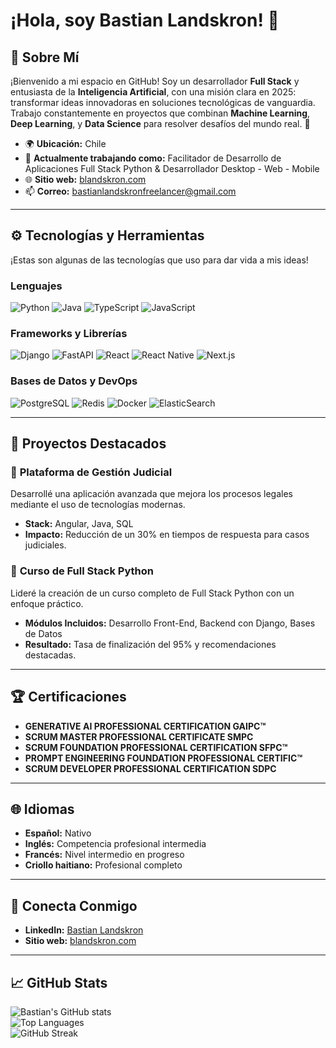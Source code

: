 # ¡Hola, soy Bastian Landskron! 👋

## 🌟 Sobre Mí
¡Bienvenido a mi espacio en GitHub! Soy un desarrollador **Full Stack** y entusiasta de la **Inteligencia Artificial**, con una misión clara en 2025: transformar ideas innovadoras en soluciones tecnológicas de vanguardia. Trabajo constantemente en proyectos que combinan **Machine Learning**, **Deep Learning**, y **Data Science** para resolver desafíos del mundo real. 🚀

- 🌍 **Ubicación:** Chile  
- 💼 **Actualmente trabajando como:** Facilitador de Desarrollo de Aplicaciones Full Stack Python & Desarrollador Desktop - Web - Mobile  
- 🌐 **Sitio web:** [blandskron.com](https://blandskron.com)  
- 📫 **Correo:** bastianlandskronfreelancer@gmail.com  

---

## ⚙️ Tecnologías y Herramientas
¡Estas son algunas de las tecnologías que uso para dar vida a mis ideas!  

### Lenguajes
![Python](https://img.shields.io/badge/Python-3776AB?style=for-the-badge&logo=python&logoColor=white)
![Java](https://img.shields.io/badge/Java-ED8B00?style=for-the-badge&logo=java&logoColor=white)
![TypeScript](https://img.shields.io/badge/TypeScript-007ACC?style=for-the-badge&logo=typescript&logoColor=white)
![JavaScript](https://img.shields.io/badge/JavaScript-F7DF1E?style=for-the-badge&logo=javascript&logoColor=black)

### Frameworks y Librerías
![Django](https://img.shields.io/badge/Django-092E20?style=for-the-badge&logo=django&logoColor=white)
![FastAPI](https://img.shields.io/badge/FastAPI-009688?style=for-the-badge&logo=fastapi&logoColor=white)
![React](https://img.shields.io/badge/React-61DAFB?style=for-the-badge&logo=react&logoColor=black)
![React Native](https://img.shields.io/badge/React_Native-20232A?style=for-the-badge&logo=react&logoColor=61DAFB)
![Next.js](https://img.shields.io/badge/Next.js-000000?style=for-the-badge&logo=nextdotjs&logoColor=white)

### Bases de Datos y DevOps
![PostgreSQL](https://img.shields.io/badge/PostgreSQL-336791?style=for-the-badge&logo=postgresql&logoColor=white)
![Redis](https://img.shields.io/badge/Redis-DC382D?style=for-the-badge&logo=redis&logoColor=white)
![Docker](https://img.shields.io/badge/Docker-2496ED?style=for-the-badge&logo=docker&logoColor=white)
![ElasticSearch](https://img.shields.io/badge/ElasticSearch-005571?style=for-the-badge&logo=elasticsearch&logoColor=white)

---

## 🚀 Proyectos Destacados
### 🔹 **Plataforma de Gestión Judicial**
Desarrollé una aplicación avanzada que mejora los procesos legales mediante el uso de tecnologías modernas.  
- **Stack:** Angular, Java, SQL  
- **Impacto:** Reducción de un 30% en tiempos de respuesta para casos judiciales.  

### 🔹 **Curso de Full Stack Python**
Lideré la creación de un curso completo de Full Stack Python con un enfoque práctico.  
- **Módulos Incluidos:** Desarrollo Front-End, Backend con Django, Bases de Datos  
- **Resultado:** Tasa de finalización del 95% y recomendaciones destacadas.  

---

## 🏆 Certificaciones
- **GENERATIVE AI PROFESSIONAL CERTIFICATION GAIPC™**
- **SCRUM MASTER PROFESSIONAL CERTIFICATE SMPC**  
- **SCRUM FOUNDATION PROFESSIONAL CERTIFICATION SFPC™**  
- **PROMPT ENGINEERING FOUNDATION PROFESSIONAL CERTIFIC™**  
- **SCRUM DEVELOPER PROFESSIONAL CERTIFICATION SDPC**  

---

## 🌐 Idiomas
- **Español:** Nativo  
- **Inglés:** Competencia profesional intermedia  
- **Francés:** Nivel intermedio en progreso  
- **Criollo haitiano:** Profesional completo  

---

## 🤝 Conecta Conmigo
- **LinkedIn:** [Bastian Landskron](https://www.linkedin.com/in/blandskron)  
- **Sitio web:** [blandskron.com](https://blandskron.com)  

---

## 📈 GitHub Stats
![Bastian's GitHub stats](https://github-readme-stats.vercel.app/api?username=blandskron&show_icons=true&theme=tokyonight)  
![Top Languages](https://github-readme-stats.vercel.app/api/top-langs/?username=blandskron&layout=compact&theme=tokyonight)  
![GitHub Streak](https://github-readme-streak-stats.herokuapp.com/?user=blandskron&theme=tokyonight)  
